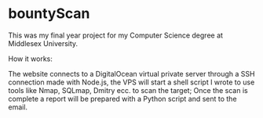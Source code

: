 # bountyScan

This was my final year project for my Computer Science degree at Middlesex University.

How it works:

The website connects to a DigitalOcean virtual private server through a SSH connection made with Node.js, the VPS will start a shell script I wrote to use tools like Nmap, SQLmap, Dmitry ecc. to scan the target; Once the scan is complete a report will be prepared with a Python script and sent to the email.
